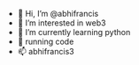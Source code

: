 - 👋 Hi, I’m @abhifrancis
- 👀 I’m interested in web3
- 🌱 I’m currently learning python
- 💞️ running code
- 📫 abhifrancis3
